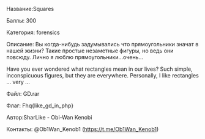 Название:Squares

Баллы: 300

Категория: forensics

Описание:
Вы когда-нибудь задумывались что прямоугольники значат в нашей жизни? Такие простые незаметные фигуры, но ведь они повсюду. Лично я люблю прямоугольники...очень...

Have you ever wondered what rectangles mean in our lives? Such simple, inconspicuous figures, but they are everywhere. Personally, I like rectangles ... very ...


Файл: GD.rar


Флаг: Fhq{like_gd_in_php}


Автор:SharLike - Obi-Wan Kenobi

Контакты: @Ob1Wan_Kenob1 (https://t.me/Ob1Wan_Kenob1)